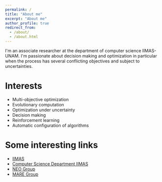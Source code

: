```yaml
---
permalink: /
title: "About me"
excerpt: "About me"
author_profile: true
redirect_from: 
  - /about/
  - /about.html
---
```


I'm an associate researcher at the department of computer science IIMAS-UNAM. I'm passionate about decision making and optimization in particular when the process has several conflicting objectives and subject to uncertainties.

Interests
======
*  Multi-objective optimization
*  Evolutionary computation
*  Optimization under uncertainty
*  Decision making
*  Reinforcement learning
*  Automatic configuration of algorithms

Some interesting links
======
* [IIMAS](https://www.iimas.unam.mx/)
* [Computer Science Department IIMAS](http://turing.iimas.unam.mx/)
* [NEO Group](https://neo.cinvestav.mx)
* [MARE Group](https://turing.iimas.unam.mx/~luis/mare/index.html)
